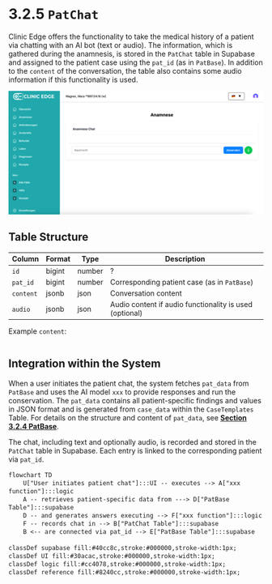# 3.2.5 `PatChat`

Clinic Edge offers the functionality to take the medical history of a patient via chatting with an AI bot (text or audio). The information, which is gathered during the anamnesis, is stored in the `PatChat` table in Supabase and assigned to the patient case using the `pat_id` (as in `PatBase`). In addition to the `content` of the conversation, the table also contains some audio information if this functionality is used.

![](./Images/3_2_5_pat_chat_ce.jpg)

## Table Structure

| Column     | Format | Type   | Description                                                              |
|------------|--------|--------|--------------------------------------------------------------------------|
| `id`       | bigint | number | ?                                                                        |
| `pat_id`   | bigint | number | Corresponding patient case (as in `PatBase`)                             |
| `content`  | jsonb  | json   | Conversation content                                                     |
| `audio`    | jsonb  | json   | Audio content if audio functionality is used (optional)                  |

Example `content`:
```json

```

## Integration within the System

When a user initiates the patient chat, the system fetches `pat_data` from `PatBase` and uses the AI model `xxx` to provide responses and run the conservation. The `pat_data` contains all patient-specific findings and values in JSON format and is generated from `case_data` within the `CaseTemplates` Table. For details on the structure and content of `pat_data`, see [**Section 3.2.4 PatBase**](../3_2_4_pat_base.md).

The chat, including text and optionally audio, is recorded and stored in the `PatChat` table in Supabase. Each entry is linked to the corresponding patient via `pat_id`. 

```mermaid
flowchart TD
    U["User initiates patient chat"]:::UI -- executes --> A["xxx function"]:::logic
    A -- retrieves patient-specific data from ---> D["PatBase Table"]:::supabase
    D -- and generates answers executing --> F["xxx function"]:::logic 
    F -- records chat in --> B["PatChat Table"]:::supabase
    B <-- are connected via pat_id --> E["PatBase Table"]:::supabase

classDef supabase fill:#40cc8c,stroke:#000000,stroke-width:1px;
classDef UI fill:#30acac,stroke:#000000,stroke-width:1px;
classDef logic fill:#cc4078,stroke:#000000,stroke-width:1px;
classDef reference fill:#8240cc,stroke:#000000,stroke-width:1px;
```